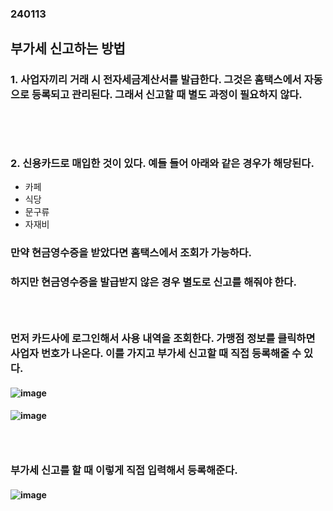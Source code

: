 ### 240113
## 부가세 신고하는 방법
### 1. 사업자끼리 거래 시 전자세금계산서를 발급한다. 그것은 홈택스에서 자동으로 등록되고 관리된다. 그래서 신고할 때 별도 과정이 필요하지 않다.
### <br/><br/>

### 2. 신용카드로 매입한 것이 있다. 예들 들어 아래와 같은 경우가 해당된다.
- 카페
- 식당
- 문구류
- 자재비
### 만약 현금영수증을 받았다면 홈택스에서 조회가 가능하다.
### 하지만 현금영수증을 발급받지 않은 경우 별도로 신고를 해줘야 한다.
### <br/>

### 먼저 카드사에 로그인해서 사용 내역을 조회한다. 가맹점 정보를 클릭하면 사업자 번호가 나온다. 이를 가지고 부가세 신고할 때 직접 등록해줄 수 있다.
#### ![image](https://github.com/Shin-jongwhan/business/assets/62974484/2f565154-c2fb-46a0-88d8-e69b0b2a54b9)
#### ![image](https://github.com/Shin-jongwhan/business/assets/62974484/33a61fb1-7628-4e42-928c-4acceab52607)
### <br/>

### 부가세 신고를 할 때 이렇게 직접 입력해서 등록해준다.
#### ![image](https://github.com/Shin-jongwhan/business/assets/62974484/9b44a896-ad9f-48b2-9467-6aef7d4eb239)
